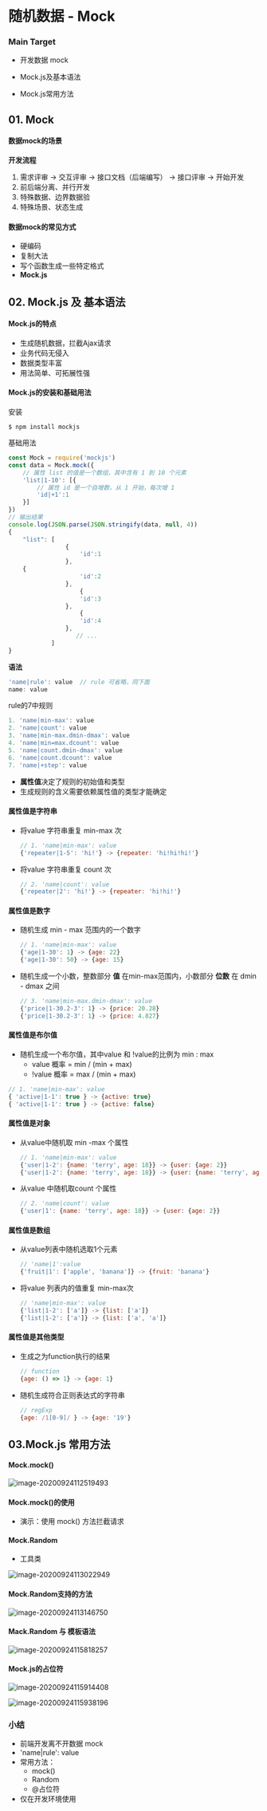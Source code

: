 # 随机数据 - Mock

### Main Target

+ 开发数据 mock

+ Mock.js及基本语法

+ Mock.js常用方法

  

## 01.  Mock

#### 数据mock的场景

**开发流程**

1. 需求评审 -> 交互评审 -> 接口文档（后端编写） ->  接口评审 -> 开始开发
2. 前后端分离、并行开发
3. 特殊数据、边界数据验
4. 特殊场景、状态生成



#### 数据mock的常见方式

+ 硬编码
+ 复制大法
+ 写个函数生成一些特定格式
+ **Mock.js**



## 02. Mock.js 及 基本语法

#### Mock.js的特点

+ 生成随机数据，拦截Ajax请求
+ 业务代码无侵入
+ 数据类型丰富
+ 用法简单、可拓展性强



#### Mock.js的安装和基础用法

安装

```shell
$ npm install mockjs
```

基础用法

```js
const Mock = require('mockjs')
const data = Mock.mock({
    // 属性 list 的值是一个数组，其中含有 1 到 10 个元素
    'list|1-10': [{
        // 属性 id 是一个自增数，从 1 开始，每次增 1
        'id|+1':1
    }]
})
// 输出结果
console.log(JSON.parse(JSON.stringify(data, null, 4))
{
	"list": [
            	{
            		'id':1
            	},
    {
            		'id':2
            	},
                    {
            		'id':3
            	},
                    {
            		'id':4
            	},
                   // ...
            ] 
}
```



**语法**

```js
'name|rule': value  // rule 可省略，同下面
name: value 
```

rule的7中规则

```js
1. 'name|min-max': value
2. 'name|count': value
3. 'name|min-max.dmin-dmax': value
4. 'name|min=max.dcount': value
5. 'name|count.dmin-dmax': value
6. 'name|count.dcount': value
7. 'name|+step': value
```

+ **属性值**决定了规则的初始值和类型
+ 生成规则的含义需要依赖属性值的类型才能确定



#### 属性值是字符串

+ 将value 字符串重复 min-max 次

  ```js
  // 1. 'name|min-max': value
  {'repeater|1-5': 'hi!'} -> {repeater: 'hi!hi!hi!'}
  ```

+ 将value 字符串重复 count 次

  ```js
  // 2. 'name|count': value
  {'repeater|2': 'hi!'} -> {repeater: 'hi!hi!'}
  ```

  

#### 属性值是数字

+ 随机生成 min - max 范围内的一个数字

  ```js
  // 1. 'name|min-max': value
  {'age|1-30': 1} -> {age: 22}
  {'age|1-30': 50} -> {age: 15}
  ```

+ 随机生成一个小数，整数部分 **值** 在min-max范围内，小数部分 **位数** 在 dmin - dmax 之间

  ```js
  // 3. 'name|min-max.dmin-dmax': value
  {'price|1-30.2-3': 1} -> {price: 20.28}
  {'price|1-30.2-3': 1} -> {price: 4.827}
  ```



#### 属性值是布尔值

+ 随机生成一个布尔值，其中value 和  !value的比例为 min : max
  + value 概率 = min / (min + max)
  + !value 概率 = max / (min + max)

```js
// 1. 'name|min-max': value
{ 'active|1-1': true } -> {active: true}
{ 'active|1-1': true } -> {active: false}
```



#### 属性值是对象

+ 从value中随机取 min -max 个属性

  ```js
  // 1. 'name|min-max': value
  {'user|1-2': {name: 'terry', age: 18}} -> {user: {age: 2}}
  {'user|1-2': {name: 'terry', age: 18}} -> {user: {name: 'terry', age: 18}}
  ```

+ 从value 中随机取count 个属性

  ```js
  // 2. 'name|count': value
  {'user|1': {name: 'terry', age: 18}} -> {user: {age: 2}}
  ```

  

#### 属性值是数组

+ 从value列表中随机选取1个元素

  ```js
  // 'name|1':value
  {'fruit|1': ['apple', 'banana']} -> {fruit: 'banana'}
  ```

+ 将value 列表内的值重复 min-max次

  ```js
  // 'name|min-max': value
  {'list|1-2': ['a']} -> {list: ['a']}
  {'list|1-2': ['a']} -> {list: ['a', 'a']}
  ```

  

#### 属性值是其他类型

+ 生成之为function执行的结果

  ```js
  // function
  {age: () => 1} -> {age: 1}
  ```

+ 随机生成符合正则表达式的字符串

  ```js
  // regExp
  {age: /1[0-9]/ } -> {age: '19'}
  ```

  

## 03.Mock.js 常用方法

#### Mock.mock()

![image-20200924112519493](./image/9.6/image-20200924112519493.png)



#### Mock.mock()的使用

+ 演示：使用 mock() 方法拦截请求





#### Mock.Random

+ 工具类

![image-20200924113022949](./image/9.6/image-20200924113022949.png)

#### Mock.Random支持的方法

![image-20200924113146750](./image/9.6/image-20200924113146750.png)



#### Mack.Random 与 模板语法

![image-20200924115818257](./image/9.6/image-20200924115818257.png)



#### Mock.js的占位符

![image-20200924115914408](./image/9.6/image-20200924115914408.png)

![image-20200924115938196](./image/9.6/image-20200924115938196.png)





### 小结

+ 前端开发离不开数据 mock
+ 'name|rule': value
+ 常用方法：
  + mock()
  + Random
  + @占位符
+ 仅在开发环境使用

